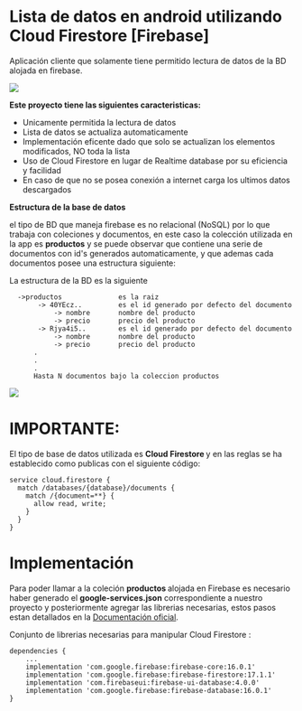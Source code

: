 # Lista de datos en android utilizando Cloud Firestore [Firebase]

Aplicación cliente que solamente tiene permitido lectura de datos de la BD alojada en firebase.

<img src="https://github.com/jonathancplusplus/ClienteFirebase/blob/master/capturas/app_cliente.png" >


<b>Este proyecto tiene las siguientes caracteristicas: </b>

* Unicamente permitida la lectura de datos
* Lista de datos se actualiza automaticamente
* Implementación eficente dado que solo se actualizan los elementos modificados, NO toda la lista 
* Uso de Cloud Firestore en lugar de Realtime database por su eficiencia y facilidad
* En caso de que no se posea conexión a internet carga los ultimos datos descargados

<b>Estructura de la base de datos</b>

el tipo de BD que maneja firebase es no relacional (NoSQL) por lo que trabaja con coleciones y documentos, en este caso la colección utilizada en la app es <b>productos</b> y se puede observar que contiene una serie de documentos con id's generados automaticamente, y que ademas cada documentos posee una estructura siguiente:


La estructura de la BD es la siguiente
     
      ->productos              es la raiz
           -> 40YEcz..         es el id generado por defecto del documento
               -> nombre       nombre del producto
               -> precio       precio del producto
           -> Rjya4i5..        es el id generado por defecto del documento
               -> nombre       nombre del producto
               -> precio       precio del producto
          .
          .
          .
          Hasta N documentos bajo la coleccion productos

<img src="https://github.com/jonathancplusplus/ClienteFirebase/blob/master/capturas/estructura_bd.png">

# IMPORTANTE:
El tipo de base de datos utilizada es <b> Cloud Firestore </b> y en las reglas se ha establecido como publicas con el siguiente código:

    service cloud.firestore {
      match /databases/{database}/documents {
        match /{document=**} {
          allow read, write;
        }
      }
    }


# Implementación

Para poder llamar a la coleción <b> productos </b>  alojada en Firebase es necesario haber generado el <b> google-services.json</b> correspondiente a nuestro proyecto y posteriormente agregar las librerias necesarias, estos pasos estan detallados en la [Documentación oficial](https://firebase.google.com/docs/android/setup?hl=es-419).

Conjunto de librerias necesarias para manipular Cloud Firestore :


    dependencies {
        ...
        implementation 'com.google.firebase:firebase-core:16.0.1'
        implementation 'com.google.firebase:firebase-firestore:17.1.1'
        implementation 'com.firebaseui:firebase-ui-database:4.0.0'
        implementation 'com.google.firebase:firebase-database:16.0.1'
    }

